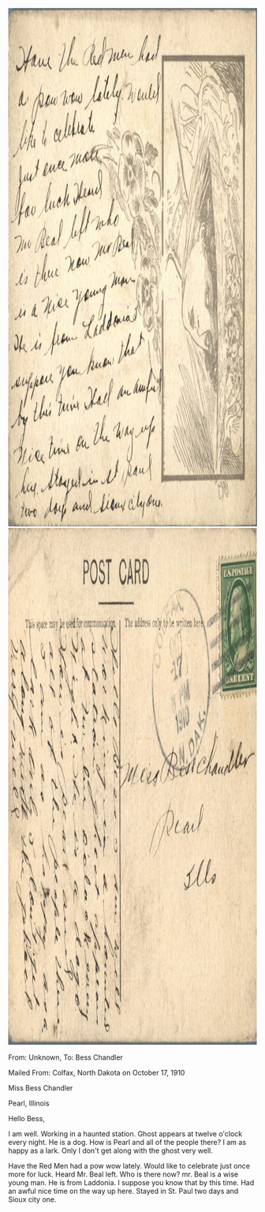 <html><body><a href="/wp-content/uploads/2014/06/postcard-2014-20140602_18135868_04461.jpg"><img class="alignnone size-full wp-image-1061" src="/wp-content/uploads/2014/06/postcard-2014-20140602_18135868_04461.jpg" alt="postcard-2014-20140602_18135868_0446" width="1520" height="1051"></a> <a href="/wp-content/uploads/2014/06/postcard-2014-20140602_18140612_04471.jpg"><img class="alignnone size-full wp-image-1062" src="/wp-content/uploads/2014/06/postcard-2014-20140602_18140612_04471.jpg" alt="postcard-2014-20140602_18140612_0447" width="1543" height="1048"></a>



From: Unknown, To: Bess Chandler

Mailed From: Colfax, North Dakota on October 17, 1910



Miss Bess Chandler

Pearl, Illinois



Hello Bess,

I am well. Working in a haunted station. Ghost appears at twelve o'clock every night. He is a dog. How is Pearl and all of the people there? I am as happy as a lark. Only I don't get along with the ghost very well.

Have the Red Men had a pow wow lately. Would like to celebrate just once more for luck. Heard Mr. Beal left. Who is there now? mr. Beal is a wise young man. He is from Laddonia. I suppose you know that by this time. Had an awful nice time on the way up here. Stayed in St. Paul two days and Sioux city one.</body></html>